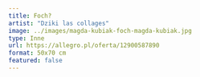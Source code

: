 ```yaml
---
title: Foch?
artist: "Dziki las collages"
image: ../images/magda-kubiak-foch-magda-kubiak.jpg
type: Inne
url: https://allegro.pl/oferta/12900587890
format: 50x70 cm
featured: false
---
```

